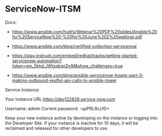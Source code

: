 # ServiceNow-ITSM

Docs:

- https://www.ansible.com/hubfs/Webinar%20PDF%20slides/Ansible%20for%20ServiceNow%20-%20for%20June%202%20webinar.pdf

- https://www.ansible.com/blog/certified-collection-servicenow

- https://play.instruqt.com/embed/redhat/tracks/getting-started-servicenow-automation?token=em_5ktpLJWtzpbqcDyM&show_challenges=true

- https://www.ansible.com/blog/ansible-servicenow-howto-part-3-making-outbound-restful-api-calls-to-ansible-tower

Service Instance:

Your instance URL:https://dev122828.service-now.com

Username: admin
Current password: -upPRL8cz1G+

Keep your new instance active by developing on the instance or logging into the Developer Site. If your instance is inactive for 10 days, it will be reclaimed and released for other developers to use.

